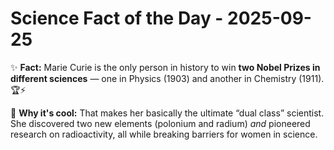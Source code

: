 # Science Fact of the Day - 2025-09-25

✨ **Fact:** Marie Curie is the only person in history to win **two Nobel Prizes in different sciences** — one in Physics (1903) and another in Chemistry (1911). 🏆⚡

🧠 **Why it's cool:** That makes her basically the ultimate “dual class” scientist. She discovered two new elements (polonium and radium) *and* pioneered research on radioactivity, all while breaking barriers for women in science.
